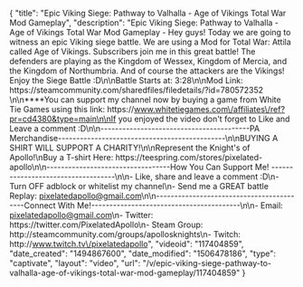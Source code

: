 {
    "title": "Epic Viking Siege: Pathway to Valhalla - Age of Vikings Total War Mod Gameplay",
    "description": "Epic Viking Siege: Pathway to Valhalla - Age of Vikings Total War Mod Gameplay - Hey guys! Today we are going to witness an epic Viking siege battle.  We are using a Mod for Total War: Attila called Age of Vikings.  Subscribers join me in this great battle!  The defenders are playing as the Kingdom of Wessex, Kingdom of Mercia, and the Kingdom of Northumbria.  And of course the attackers are the Vikings!  Enjoy the Siege Battle :D\n\nBattle Starts at: 3:28\n\nMod Link: https:\/\/steamcommunity.com\/sharedfiles\/filedetails\/?id=780572352 \n\n****You can support my channel now by buying a game from White Tie Games using this link: https:\/\/www.whitetiegames.com\/affiliates\/ref?pr=cd4380&type=main\n\nIf you enjoyed the video don't forget to Like and Leave a comment :D\n\n-----------------------------------------PA Merchandise----------------------------------------------\n\nBUYING A SHIRT WILL SUPPORT A CHARITY!\n\nRepresent the Knight's of Apollo!\nBuy a T-shirt Here: https:\/\/teespring.com\/stores\/pixelated-apollo\n\n----------------------------------How You Can Support Me! -----------------------------------\n\n- Like, share and leave a comment :D\n- Turn OFF adblock or whitelist my channel\n- Send me a GREAT battle Replay: pixelatedapollo@gmail.com\n\n------------------------------------------Connect With Me!-----------------------------------------\n\n- Email: pixelatedapollo@gmail.com\n- Twitter: https:\/\/twitter.com\/PixelatedApollo\n- Steam Group:  http:\/\/steamcommunity.com\/groups\/apollosknights\n- Twitch: http:\/\/www.twitch.tv\/pixelatedapollo",
    "videoid": "117404859",
    "date_created": "1494867600",
    "date_modified": "1506478186",
    "type": "captivate",
    "layout": "video",
    "url": "\/v\/epic-viking-siege-pathway-to-valhalla-age-of-vikings-total-war-mod-gameplay\/117404859"
}